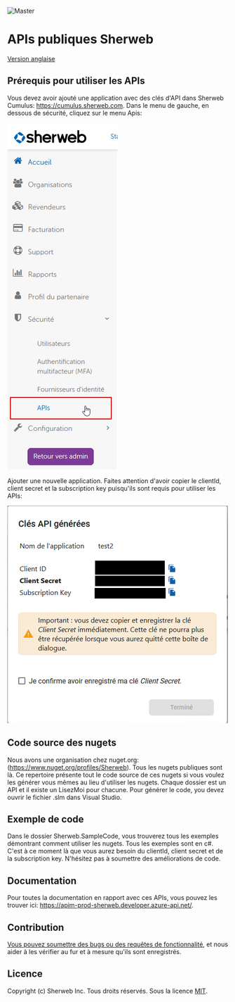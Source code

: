 ![Master](https://github.com/sherweb/Public-Apis/workflows/Master/badge.svg)

# APIs publiques Sherweb

[Version anglaise](README.md)

## Prérequis pour utiliser les APIs

Vous devez avoir ajouté une application avec des clés d'API dans Sherweb Cumulus: https://cumulus.sherweb.com. Dans le menu de gauche, en dessous de sécurité, cliquez sur le menu Apis:

![Menu dans Cumulus pour créer les clés d'API](docs/FR_ApiKeysMenu.png)

Ajouter une nouvelle application. Faites attention d'avoir copier le clientId, client secret et la subscription key puisqu'ils sont requis pour utiliser les APIs:

![Fenêtre pour copier toutes les informations nécessaires pour se connecter aux APIs](docs/FR_ApiInformations.png)

## Code source des nugets

Nous avons une organisation chez nuget.org: (https://www.nuget.org/profiles/Sherweb). Tous les nugets publiques sont là. Ce repertoire présente tout le code source de ces nugets si vous voulez les générer vous mêmes au lieu d'utiliser les nugets. Chaque dossier est un API et il existe un LisezMoi pour chacune. Pour générer le code, you devez ouvrir le fichier .slm dans Visual Studio.

## Exemple de code

Dans le dossier Sherweb.SampleCode, vous trouverez tous les exemples démontrant comment utiliser les nugets. Tous les exemples sont en c#. C'est à ce moment là que vous aurez besoin du clientId, client secret et de la subscription key. N'hésitez pas à soumettre des améliorations de code.

## Documentation

Pour toutes la documentation en rapport avec ces APIs, vous pouvez les trouver ici: https://apim-prod-sherweb.developer.azure-api.net/.

## Contribution

[Vous pouvez soumettre des bugs ou des requêtes de fonctionnalité](https://github.com/sherweb/Public-Apis/issues), et nous aider à les vérifier au fur et à mesure qu'ils sont enregistrés.

## Licence

Copyright (c) Sherweb Inc. Tous droits réservés.
Sous la licence [MIT](LICENSE.txt).
